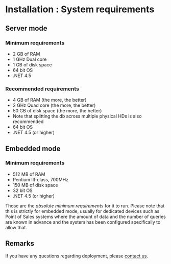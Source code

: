 # Installation : System requirements

## Server mode

### Minimum requirements

* 2 GB of RAM
* 1 GHz Dual core
* 1 GB of disk space
* 64 bit OS
* .NET 4.5

### Recommended requirements

* 4 GB of RAM (the more, the better)
* 2 GHz Quad core (the more, the better)
* 50 GB of disk space (the more, the better)
* Note that splitting the db across multiple physical HDs is also recommended
* 64 bit OS
* .NET 4.5 (or higher)

## Embedded mode

### Minimum requirements

* 512 MB of RAM
* Pentium III-class, 700MHz
* 150 MB of disk space
* 32 bit OS
* .NET 4.5 (or higher)

Those are the _absolute minimum requirements_ for it to run. Please note that this is strictly for embedded mode, usually for dedicated devices such as Point of Sales systems where the amount of data and the number of queries are known in advance and the system has been configured specifically to allow that.

## Remarks

If you have any questions regarding deployment, please [contact us](https://ravendb.net/support).